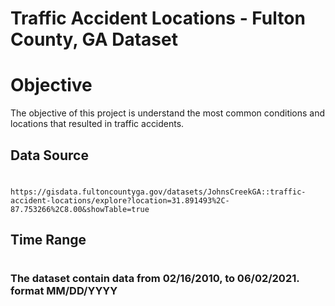 # Traffic Accident Locations - Fulton County, GA Dataset

# Objective

The objective of this project is understand the most common conditions and locations that resulted in traffic accidents.


##  Data Source
#
```
https://gisdata.fultoncountyga.gov/datasets/JohnsCreekGA::traffic-accident-locations/explore?location=31.891493%2C-87.753266%2C8.00&showTable=true
```
##  Time Range
#

### The dataset contain data from 02/16/2010, to 06/02/2021. format MM/DD/YYYY


